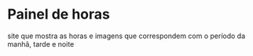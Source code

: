 # Painel de horas
 site que mostra as horas e imagens que correspondem com o período da manhã, tarde e noite
